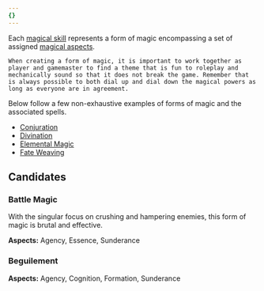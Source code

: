 ```yaml
---
{}
---
```

   
Each [magical skill](../Skills/Magical%20Skills.md) represents a form of magic encompassing a set of assigned [magical aspects](../Skills/Magical%20Skills.md).   
   
```
When creating a form of magic, it is important to work together as player and gamemaster to find a theme that is fun to roleplay and mechanically sound so that it does not break the game. Remember that is always possible to both dial up and dial down the magical powers as long as everyone are in agreement.
```
   
   
Below follow a few non-exhaustive examples of forms of magic and the associated spells.   
   
* [Conjuration](../Magic/Forms%20of%20Magic/Conjuration.md)   
* [Divination](../Magic/Forms%20of%20Magic/Divination.md)   
* [Elemental Magic](../Magic/Forms%20of%20Magic/Elemental%20Magic.md)   
* [Fate Weaving](../Magic/Forms%20of%20Magic/Fate%20Weaving.md)   
   
## Candidates   
   
### Battle Magic   
With the singular focus on crushing and hampering enemies, this form of magic is brutal and effective.   
   
**Aspects:** Agency, Essence, Sunderance    
   
### Beguilement   
   
**Aspects:** Agency, Cognition, Formation, Sunderance